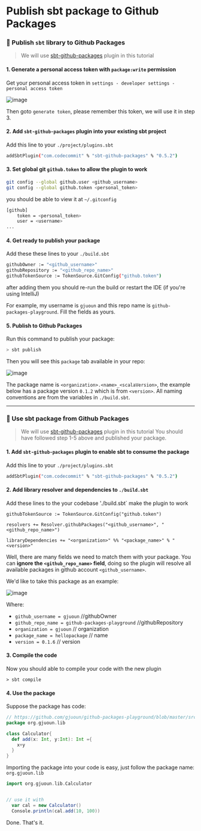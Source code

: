 # Publish sbt package to Github Packages

### 🧧 Publish `sbt` library to Github Packages

> We will use [sbt-github-packages](https://github.com/djspiewak/sbt-github-packages) plugin in this tutorial

#### 1. Generate a personal access token with `package:write` permission

Get your personal access token in `settings - developer settings - personal access token`

![image](https://user-images.githubusercontent.com/8935612/93943795-a0a62f00-fd09-11ea-84b3-ae55a96cd4d5.png)

Then goto `generate token`, please remember this token, we will use it in step 3.

#### 2. Add `sbt-github-packages` plugin into your existing sbt project

Add this line to your `./project/plugins.sbt`
```bash
addSbtPlugin("com.codecommit" % "sbt-github-packages" % "0.5.2")
```

#### 3. Set global git `github.token` to allow the plugin to work

```bash
git config --global github.user <github_username>
git config --global github.token <personal_token>
```

you should be able to view it at `~/.gitconfig`

```bash
[github]
	token = <personal_token>
	user = <username>
...
```

#### 4. Get ready to publish your package 

Add these these lines to your `./build.sbt`

```bash
githubOwner := "<github_username>"
githubRepository := "<github_repo_name>"
githubTokenSource := TokenSource.GitConfig("github.token")
```
after adding them you should re-run the build or restart the IDE (if you're using IntelliJ)

For example, my username is `gjuoun` and this repo name is `github-packages-playground`. Fill the fields as yours.

#### 5. Publish to Github Packages

Run this command to publish your package:
```bash
> sbt publish
```

Then you will see this `package` tab available in your repo:

![image](https://user-images.githubusercontent.com/8935612/93931869-bc9fd580-fcf5-11ea-8639-f15b95cc8199.png)


The package name is `<organization>.<name>_<scalaVersion>`, the example below has a package version `0.1.2` which is from `<version>`. 
All naming conventions are from the variables in `./build.sbt`.


---

### 🧨 Use sbt package from Github Packages

> We will use [sbt-github-packages](https://github.com/djspiewak/sbt-github-packages) plugin in this tutorial
> You should have followed step 1-5 above and published your package.


#### 1. Add `sbt-github-packages` plugin to enable sbt to consume the package

Add this line to your `./project/plugins.sbt`
```bash
addSbtPlugin("com.codecommit" % "sbt-github-packages" % "0.5.2")
```

#### 2. Add library resolver and dependencies to `./build.sbt`


Add these lines to the your codebase './build.sbt` make the plugin to work
```
githubTokenSource := TokenSource.GitConfig("github.token")

resolvers += Resolver.githubPackages("<github_username>", "<github_repo_name>")

libraryDependencies += "<organization>" %% "<package_name>" % "<version>"
```

Well, there are many fields we need to match them with your package. You can **ignore the `<github_repo_name>` field**, doing so the plugin will resolve all available packages in github account `<github_username>`.

We'd like to take this package as an example:

 ![image](https://user-images.githubusercontent.com/8935612/93945682-c9302800-fd0d-11ea-8bd3-88cd67324317.png)

Where: 
 - `github_username = gjuoun` //githubOwner
 - `github_repo_name = github-packages-playground` //githubRepository
 - `organization = gjuoun` // organization
 - `package_name = hellopackage` // name
 - `version = 0.1.6` // version
 

 #### 3. Compile the code
 
 Now you should able to compile your code with the new plugin
 
 ```shell
 > sbt compile
 ```
 
 #### 4. Use the package
 
Suppose the package has code: 
 
```scala
// https://github.com/gjuoun/github-packages-playground/blob/master/src/main/scala/org/gjuoun/lib/calculator.scala
package org.gjuoun.lib

class Calculator{
  def add(x: Int, y:Int): Int ={
    x+y
  }
}
```

Importing the package into your code is easy, just follow the package name: `org.gjuoun.lib`

```scala
import org.gjuoun.lib.Calculator


// use it with
  var cal = new Calculator()
  Console.println(cal.add(10, 100))
```

Done. That's it. 
